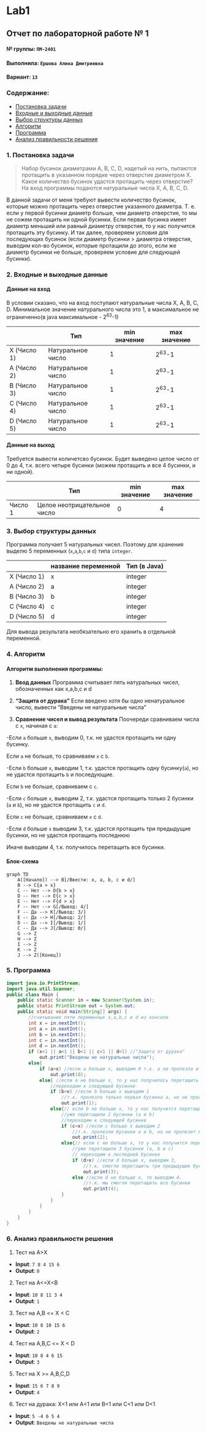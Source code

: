 # Lab1
## Отчет по лабораторной работе № 1

#### № группы: `ПМ-2401`

#### Выполнила: `Ершова Алина Дмитриевна`

#### Вариант: `13`

### Cодержание:

- [Постановка задачи](#1-постановка-задачи)
- [Входные и выходные данные](#2-входные-и-выходные-данные)
- [Выбор структуры данных](#3-выбор-структуры-данных)
- [Алгоритм](#4-алгоритм)
- [Программа](#5-программа)
- [Анализ правильности решения](#6-анализ-правильности-решения)

### 1. Постановка задачи
>Набор бусинок диаметрами A, B, C, D, надетый на нить, пытаются протащить в указанном порядке через отверстие диаметром X. Какое количество бусинок удастся протащить через отверстие? На вход программы подаются натуральные числа X, A, B, C, D. 

В данной задачи от меня требуют вывести количество бусинок, которые можно протащить через отверстие указанного диаметра. Т. е. если у первой бусинки диаметр больше, чем диаметр отверстия, то мы не сожем протащить ни одной бусинки. Если первая бусинка имеет диаметр меньший или равный диаметру отверстия, то у нас получится протащить эту бусинку. И так далее, проверяем условия для последующих бусинок (если диаметр бусинки > диаметра отверстия, выводим кол-во бусинок, которые протащили до этого, если же диаметр бусинки не больше, проверяем условие для следующей бусинки).

### 2. Входные и выходные данные
#### Данные на вход
В условии сказано, что на вход поступают натуральные числа X, A, B, C, D. Минимальное значение натурального числа это 1, а максимальное не ограниченно(в java максимальное - 2<sup>63</sup>-1)

|	          |Тип	             | min значение |   max значение  |
|-----------|------------------|--------------|-----------------|
|X (Число 1)|	Натуральное число|	1           |	2<sup>63</sup>-1|
|A (Число 2)|	Натуральное число|	1           |	2<sup>63</sup>-1|
|B (Число 3)|	Натуральное число|	1           |	2<sup>63</sup>-1|
|C (Число 4)|	Натуральное число|	1           |	2<sup>63</sup>-1|
|D (Число 5)|	Натуральное число|	1           |	2<sup>63</sup>-1|

#### Данные на выход
Требуется вывести количетсво бусинок. Будет выведено целое число от 0 до 4, т.к. всего четыре бусинки (можем протащить и все 4 бусинки, и ни одной).

|         | Тип                             | min значение | max значение   |
|---------|---------------------------------|--------------|----------------|
| Число 1 | Целое неотрицательное число     | 0            | 4              |

### 3. Выбор структуры данных

Программа получает 5 натуральных чисел. Поэтому для хранения выделю 5 переменных (`x`,`a`,`b`,`c` и `d`) типа `integer`.


|	          |название переменной|	Тип (в Java)|
|-----------|-------------------|-------------|
|X (Число 1)|	x	                |integer      |
|A (Число 2)|	a	                |integer      |
|B (Число 3)|	b                	|integer      |
|C (Число 4)|	c                	|integer      |
|D (Число 5)|	d	                |integer      |

Для вывода результата необязательно его хранить в отдельной переменной.

### 4. Алгоритм

#### Алгоритм выполнения программы:
1. **Ввод данных**
Программа считывает пять натуральных чисел, обозначенных как x,a,b,c и d

2. **“Защита от дурака”** 
Если введено хотя бы одно ненатуральное число, вывести “Введены не натуральные числа”

3. **Сравнение чисел и вывод результата**
Поочереди сравниваем числа с `x`, начиная с `а`:

-Если `а` больше `х`, выводим 0, т.к. не удастся протащить ни одну бусинку. 

Если `а` не больше, то сравниваем `х` с `b`. 

-Если `b` больше `х`, выводим 1, т.к. удастся протащить одну бусинку(`а`), но не удастся протащить `b` и последующие.

Если `b` не больше, сравниваем с `c`. 

-Если `c` больше `х`, выводим 2, т.к. удастся протащить только 2 бусинки (`a` и `b`), но не удастся протащить `c` и `d`.

Если `c` не больше, сравниваем `х` с `d`. 

-Если `d` больше `х` выводим 3, т.к. удастся протащить три предыдущие бусинки, но не удастся протащить последнюю

Иначе выводим 4, т.к. получилось перетащить все бусинки.

#### Блок-схема

```mermaid
graph TD
    A([Начало]) --> B[/Ввести: x, a, b, c и d/]
    B --> C{a > x}
    C -- Нет --> D{b > x}
    D -- Нет --> E{c > x}
    E -- Нет --> F{d > x}
    F -- Нет --> G[/Вывод: 4/]
    F -- Да --> K[/Вывод: 3/]
    E -- Да --> H[/Вывод: 2/]
    D -- Да --> I[/Вывод: 1/]
    C -- Да --> J[/Вывод: 0/]
    G --> Z
    H --> Z
    I --> Z
    K --> Z
    J --> Z([Конец])
```

### 5. Программа
```java
import java.io.PrintStream;
import java.util.Scanner;
public class Main {
    public static Scanner in = new Scanner(System.in);
    public static PrintStream out = System.out;
    public static void main(String[] args) {
        //считывание пяти переменных x,a,b,c и d из консоли
        int x = in.nextInt();
        int a = in.nextInt();
        int b = in.nextInt();
        int c = in.nextInt();
        int d = in.nextInt();
        if (x<1 || a<1 || b<1 || c<1 || d<1) //"Защита от дурака"
            out.print("Введены не натуральные числа");
        else{
            if (a>x) //если а больше х, выводим 0 т.к. а не пролезла и следующие бусинки тоже не пролезут
                out.print(0);
            else{ //если а не больше х, то у нас получилось перетащить первую бусинку
                //переходим к следующей бусинке
                if (b>x) //если b больше х выводим 1
                    //т.к. пролезла только первая бусинка а, но не пролезет бусинка b и последующие
                    out.print(1);
                else{// если b не больше х, то у нас получится перетащить и эту бусинку
                    //уже перетащили 2 бусинки (а и b)
                    //переходим к следующей бусинке
                    if (c>x) //если с больше х выводим 2
                        //т.к. пролезли бусинки a и b, но не пролезет бусинка с и d
                        out.print(2);
                    else{// если с не больше х, то у нас получится перетащить и эту бусинку
                        //уже перетащили 3 бусинки (а, b и c)
                        // переходим к последней бусинке
                        if (d>x) //если d больше х, выводим 3,
                            //т.к. смогли перетащить три предыдущие бусинки, но не смогли перетащить d
                            out.print(3);
                        else //если d не больше х, то выводим 4.
                            //т.к. мы смогли перетащить все бусинки
                            out.print(4);
                    }
                }
            }
        }
    }
}
```

### 6. Анализ правильности решения

1) Тест на A>X

- **Input**:
        ```
        7 8 4 15 6
        ```
- **Output**:
        ```
        0
        ```
  
2) Тест на A<=X<B

- **Input**:
        ```
        10 8 11 3 4
        ```
- **Output**:
        ```
        1
        ```
  
3) Тест на A,B <= X < C 

- **Input**:
        ```
        10 8 10 15 6
        ```
- **Output**:
        ```
        2
        ```
  
4) Тест на A,B,C <= X < D

- **Input**:
        ```
        10 8 4 6 15
        ```
- **Output**:
        ```
        3
        ```
  
5) Тест на X >= A,B,C,D

- **Input**:
        ```
        15 6 7 8 9
        ```
- **Output**:
        ```
        4
        ```
  
6) Тест на дурака: X<1 или A<1 или B<1 или C<1 или D<1
   
- **Input**:
        ```
        5 -4 6 5 4
        ```
- **Output**:
        ```
        Введены не натуральные числа
        ```
